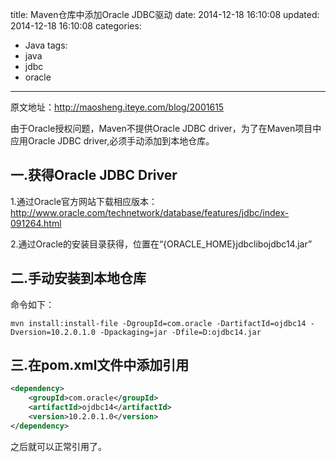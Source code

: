 title: Maven仓库中添加Oracle JDBC驱动
date: 2014-12-18 16:10:08
updated: 2014-12-18 16:10:08
categories:
  - Java
tags:
  - java
  - jdbc
  - oracle
---

原文地址：http://maosheng.iteye.com/blog/2001615

由于Oracle授权问题，Maven不提供Oracle JDBC driver，为了在Maven项目中应用Oracle JDBC driver,必须手动添加到本地仓库。

## 一.获得Oracle JDBC Driver

1.通过Oracle官方网站下载相应版本：http://www.oracle.com/technetwork/database/features/jdbc/index-091264.html

2.通过Oracle的安装目录获得，位置在“{ORACLE_HOME}jdbclibojdbc14.jar”

## 二.手动安装到本地仓库

命令如下：
```
mvn install:install-file -DgroupId=com.oracle -DartifactId=ojdbc14 -Dversion=10.2.0.1.0 -Dpackaging=jar -Dfile=D:ojdbc14.jar
```

## 三.在pom.xml文件中添加引用

```xml
<dependency>
    <groupId>com.oracle</groupId>
    <artifactId>ojdbc14</artifactId>
    <version>10.2.0.1.0</version>
</dependency>
```

之后就可以正常引用了。
